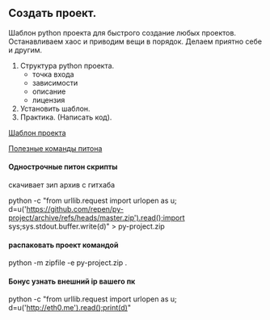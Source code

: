## Создать проект.


Шаблон python проекта для быстрого создание любых проектов.
Останавливаем хаос и приводим вещи в порядок.
Делаем приятно себе и другим.

1. Структура python проекта.
	- точка входа
	- зависимости
	- описание
	- лицензия
2. Установить шаблон.
3. Практика. (Написать код).


[Шаблон проекта](https://github.com/repen/py-project)

[Полезные команды питона](https://pythonist.ru/instrumenty-komandnoj-stroki-iz-standartnoj-biblioteki-python-3/)


#### Однострочные питон скрипты

скачивает зип архив с гитхаба

python -c "from urllib.request import urlopen as u; d=u('https://github.com/repen/py-project/archive/refs/heads/master.zip').read();import sys;sys.stdout.buffer.write(d)" > py-project.zip

#### распаковать проект командой

python -m zipfile -e py-project.zip .


#### Бонус узнать внешний ip вашего пк

python -c "from urllib.request import urlopen as u; d=u('http://eth0.me').read();print(d)"